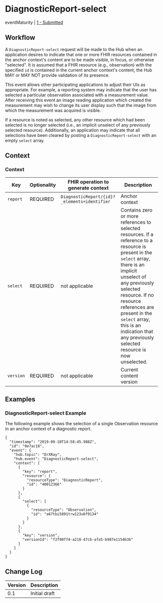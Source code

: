 # DiagnosticReport-select
eventMaturity | [1 - Submitted](../../specification/STU3/#event-maturity-model)

## Workflow
A `DiagnosticReport-select` request will be made to the Hub when an application desires to indicate that one or more FHIR resources contained in the anchor context's content are to be made visible, in focus, or otherwise "selected". It is assumed that a FHIR resource (e.g., observation) with the specified `id` is contained in the current anchor context's content, the Hub MAY or MAY NOT provide validation of its presence.

This event allows other participating applications to adjust their UIs as appropriate.  For example, a reporting system may indicate that the user has selected a particular observation associated with a measurement value. After receiving this event an image reading application which created the measurement may wish to change its user display such that the image from which the measurement was acquired is visible.
    
If a resource is noted as selected, any other resource which had been selected is no longer selected (i.e., an implicit unselect of any previously selected resource).  Additionally, an application may indicate that all selections have been cleared by posting a `DiagnosticReport-select` with an empty `select` array. 

    
## Context

### Context
Key | Optionality | FHIR operation to generate context | Description
---- | ---- | ---- | ----
`report` | REQUIRED | `DiagnosticReport/{id}?_elements=identifier` | Anchor context
`select` | REQUIRED | not applicable | Contains zero or more references to selected resources. If a reference to a resource is present in the `select` array, there is an implicit unselect of any previously selected resource. If no resource references are present in the `select` array, this is an indication that any previously selected resource is now unselected.
`version` | REQUIRED | not applicable | Current content version

## Examples

### DiagnosticReport-select Example
The following example shows the selection of a single Observation resource in an anchor context of a diagnostic report.

```
{
  "timestamp": "2019-09-10T14:58:45.988Z",
  "id": "0e7ac18",
  "event": {
    "hub.topic": "DrXRay",
    "hub.event": "DiagnosticReport-select",
    "context": [
      {
        "key": "report",
        "resource": {
          "resourceType": "DiagnosticReport",
          "id": "40012366"
        }
      },
      {
        "select": [
          {
            "resourceType": "Observation",
            "id": "a67tbi5891trw123u6f9134"
          }
        ]
      },
      {
        "key": "version",
        "versionId": "f2f90ff4-a218-47cb-afa5-b987e1154b3b"
      }
    ]
  }
}
```

## Change Log
| Version | Description   |
| ------- | ------------- |
| 0.1     | Initial draft |
